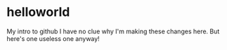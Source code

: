 # helloworld
My intro to github
I have no clue why I'm making these changes here. But here's one useless one anyway!

